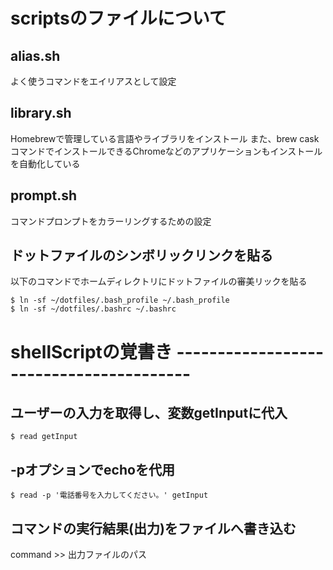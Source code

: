 # scriptsのファイルについて
## alias.sh
よく使うコマンドをエイリアスとして設定
## library.sh
Homebrewで管理している言語やライブラリをインストール
また、brew caskコマンドでインストールできるChromeなどのアプリケーションもインストールを自動化している
## prompt.sh
コマンドプロンプトをカラーリングするための設定


## ドットファイルのシンボリックリンクを貼る
以下のコマンドでホームディレクトリにドットファイルの審美リックを貼る
```
$ ln -sf ~/dotfiles/.bash_profile ~/.bash_profile
$ ln -sf ~/dotfiles/.bashrc ~/.bashrc
```


# shellScriptの覚書き ----------------------------------------

## ユーザーの入力を取得し、変数getInputに代入
    $ read getInput
## -pオプションでechoを代用
    $ read -p '電話番号を入力してください。' getInput

## コマンドの実行結果(出力)をファイルへ書き込む
  command >> 出力ファイルのパス
